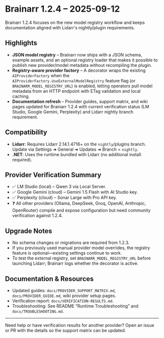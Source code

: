 # Brainarr 1.2.4 – 2025-09-12

Brainarr 1.2.4 focuses on the new model registry workflow and keeps documentation aligned with Lidarr's nightly/plugin requirements.

## Highlights
- **JSON model registry** – Brainarr now ships with a JSON schema, example assets, and an optional registry loader that makes it possible to publish new provider/model metadata without recompiling the plugin.
- **Registry-aware provider factory** – A decorator wraps the existing `AIProviderFactory` when the `AIProviderFactory.UseExternalModelRegistry` feature flag (or `BRAINARR_MODEL_REGISTRY_URL`) is enabled, letting operators pull model metadata from an HTTP endpoint with ETag validation and local caching.
- **Documentation refresh** – Provider guides, support matrix, and wiki pages updated for Brainarr 1.2.4 with current verification status (LM Studio, Google Gemini, Perplexity) and Lidarr nightly branch requirement.

## Compatibility
- **Lidarr**: Requires Lidarr 2.14.1.4716+ on the `nightly`/plugins branch. Update via Settings ➜ General ➜ Updates ➜ Branch = `nightly`.
- **.NET**: Uses the runtime bundled with Lidarr (no additional install required).

## Provider Verification Summary
- ✅ LM Studio (local) – Qwen 3 via Local Server.
- ✅ Google Gemini (cloud) – Gemini 1.5 Flash with AI Studio key.
- ✅ Perplexity (cloud) – Sonar Large with Pro API key.
- ❓ All other providers (Ollama, DeepSeek, Groq, OpenAI, Anthropic, OpenRouter) compile and expose configuration but need community verification against 1.2.4.

## Upgrade Notes
- No schema changes or migrations are required from 1.2.3.
- If you previously used manual provider model overrides, the registry feature is optional—existing settings continue to work.
- To test the external registry, set `BRAINARR_MODEL_REGISTRY_URL` before launching Lidarr; Brainarr logs whether the decorator is active.

## Documentation & Resources
- Updated guides: `docs/PROVIDER_SUPPORT_MATRIX.md`, `docs/PROVIDER_GUIDE.md`, wiki provider setup pages.
- Verification report: `docs/VERIFICATION-RESULTS.md`.
- Troubleshooting: See README “Runtime Troubleshooting” and `docs/TROUBLESHOOTING.md`.

---
Need help or have verification results for another provider? Open an issue or PR with the details so the support matrix can be updated.
